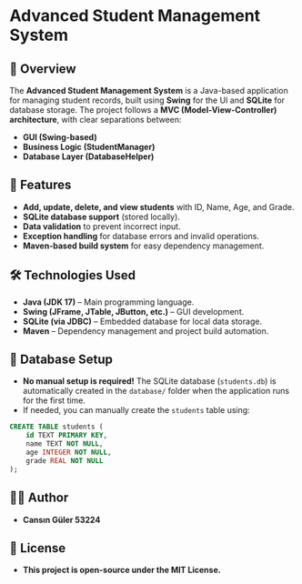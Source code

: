 # Advanced Student Management System

## 📌 Overview
The **Advanced Student Management System** is a Java-based application for managing student records, built using **Swing** for the UI and **SQLite** for database storage. The project follows a **MVC (Model-View-Controller) architecture**, with clear separations between:
- **GUI (Swing-based)**
- **Business Logic (StudentManager)**
- **Database Layer (DatabaseHelper)**

## 🚀 Features
- **Add, update, delete, and view students** with ID, Name, Age, and Grade.
- **SQLite database support** (stored locally).
- **Data validation** to prevent incorrect input.
- **Exception handling** for database errors and invalid operations.
- **Maven-based build system** for easy dependency management.

## 🛠️ Technologies Used
- **Java (JDK 17)** – Main programming language.
- **Swing (JFrame, JTable, JButton, etc.)** – GUI development.
- **SQLite (via JDBC)** – Embedded database for local data storage.
- **Maven** – Dependency management and project build automation.

## 📂 Database Setup

- **No manual setup is required!** The SQLite database (`students.db`) is automatically created in the `database/` folder when the application runs for the first time.
- If needed, you can manually create the `students` table using:
```sql
CREATE TABLE students (
    id TEXT PRIMARY KEY,
    name TEXT NOT NULL,
    age INTEGER NOT NULL,
    grade REAL NOT NULL
);
```
## 👨‍💻 Author
- **Cansın Güler 53224**

## 📜 License
- **This project is open-source under the MIT License.**
